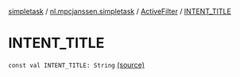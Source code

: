 [simpletask](../../index.md) / [nl.mpcjanssen.simpletask](../index.md) / [ActiveFilter](index.md) / [INTENT_TITLE](.)

# INTENT_TITLE

`const val INTENT_TITLE: String` [(source)](https://github.com/mpcjanssen/simpletask-android/blob/master/src/main/java/nl/mpcjanssen/simpletask/ActiveFilter.kt#L323)